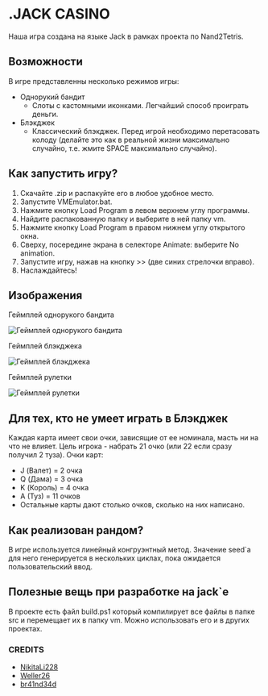 # .JACK CASINO
Наша игра создана на языке Jack в рамках проекта по Nand2Tetris.
## Возможности
В игре представленны несколько режимов игры:
* Однорукий бандит
    + Слоты с кастомными иконками. Легчайший способ проиграть деньги.
* Блэкджек
    + Классический блэкджек. Перед игрой необходимо перетасовать колоду (делайте это как в реальной жизни максимально случайно, т.е. жмите SPACE максимально случайно).
<!-- * Рулетка
    + Рулетка с возможностью выбора цвета для ставки. -->
## Как запустить игру?
1. Скачайте .zip и распакуйте его в любое удобное место.
2. Запустите VMEmulator.bat.
3. Нажмите кнопку Load Program в левом верхнем углу программы.
4. Найдите распакованную папку и выберите в ней папку vm.
5. Нажмите кнопку Load Program в правом нижнем углу открытого окна.
6. Сверху, посередине экрана в селекторе Animate: выберите No animation.
7. Запустите игру, нажав на кнопку >> (две синих стрелочки вправо).
8. Наслаждайтесь!
## Изображения
Геймплей однорукого бандита

![Геймплей однорукого бандита](https://i.postimg.cc/fyKMNyG7/Bandit.png)

Геймплей блэкджека

![Геймплей блэкджека](https://i.postimg.cc/tCB9v1tp/Blackjack.png)

Геймплей рулетки

![Геймплей рулетки](https://i.postimg.cc/TYKpCBFm/image.png)

## Для тех, кто не умеет играть в Блэкджек
Каждая карта имеет свои очки, зависящие от ее номинала, масть ни на что не влияет.
Цель игрока - набрать 21 очко (или 22 если сразу получил 2 туза).
Очки карт:
* J (Валет) = 2 очка
* Q (Дама) = 3 очка
* K (Король) = 4 очка
* А (Туз) = 11 очков
* Остальные карты дают столько очков, сколько на них написано.
## Как реализован рандом?
В игре используется линейный конгруэнтный метод. Значение seed`а для него генерируется в нескольких циклах, пока ожидается пользовательский ввод.
## Полезные вещь при разработке на jack`е
В проекте есть файл build.ps1 который компилирует все файлы в папке src и перемещает их в папку vm. Можно использовать его и в других проектах.
### CREDITS
* [NikitaLi228](https://t.me/Nmnmm45)
* [Weller26](https://t.me/IlyaMironov26)
* [br41nd34d](https://t.me/br41nd34dd)
